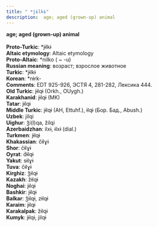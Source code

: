 ```yaml
---
title: " *jɨlkɨ"
description:  age; aged (grown-up) animal
---
```

<strong> age; aged (grown-up) animal</strong><br><br>
<strong>Proto-Turkic</strong>:  *jɨlkɨ<br>
<strong>Altaic etymology</strong>:  Altaic etymology<br>
<strong> Proto-Altaic</strong>:  *nilko ( ~ -u)<br>
<strong>Russian meaning</strong>:  возраст; взрослое животное<br>
<strong>Turkic</strong>:  *jɨlkɨ<br>
<strong>Korean</strong>:  *nɨ̀rk-<br>
<strong>Comments</strong>:  EDT 925-926, ЭСТЯ 4, 281-282, Лексика 444.<br>
<strong>Old Turkic</strong>:  jɨlqɨ (Orkh., OUygh.)<br>
<strong>Karakhanid</strong>:  jɨlqɨ (MK)<br>
<strong>Tatar</strong>:  jɨlqɨ<br>
<strong>Middle Turkic</strong>:  jɨlqɨ (AH, Ettuhf.), ɨlqɨ (Бор. Бад., Abush.)<br>
<strong>Uzbek</strong>:  jilqi<br>
<strong>Uighur</strong>:  ǯi(l)qa, žilqi<br>
<strong>Azerbaidzhan</strong>:  ilxɨ, ɨlxɨ (dial.)<br>
<strong>Turkmen</strong>:  jɨlqɨ<br>
<strong>Khakassian</strong>:  čɨlɣɨ<br>
<strong>Shor</strong>:  čɨlɣɨ<br>
<strong>Oyrat</strong>:  d́ɨlqɨ<br>
<strong>Yakut</strong>:  sɨlɣɨ<br>
<strong>Tuva</strong>:  čɨlɣɨ<br>
<strong>Kirghiz</strong>:  ǯɨlqɨ<br>
<strong>Kazakh</strong>:  žɨlqɨ<br>
<strong>Noghai</strong>:  jɨlqɨ<br>
<strong>Bashkir</strong>:  jɨlqɨ<br>
<strong>Balkar</strong>:  ǯɨlqɨ, zɨlqɨ<br>
<strong>Karaim</strong>:  jɨlqɨ<br>
<strong>Karakalpak</strong>:  žɨlqɨ<br>
<strong>Kumyk</strong>:  jɨlqɨ, jilqɨ<br>


